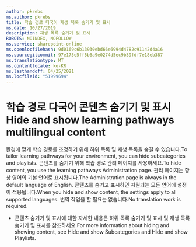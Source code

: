 ```yaml
---
author: pkrebs
ms.author: pkrebs
title: 학습 경로 다국어 재생 목록 숨기기 및 표시
ms.date: 10/27/2019
description: 재생 목록 숨기기 및 표시
ROBOTS: NOINDEX, NOFOLLOW
ms.service: sharepoint-online
ms.openlocfilehash: 9d0169c6b13930ebd66e6994d4782c91142d4a16
ms.sourcegitcommit: 97e175e5ff5b6a9e0274d5ec9b39fdf7e18eb387
ms.translationtype: MT
ms.contentlocale: ko-KR
ms.lasthandoff: 04/25/2021
ms.locfileid: "51999694"
---
```

# <a name="hide-and-show-learning-pathways-multilingual-content"></a><span data-ttu-id="fce98-103">학습 경로 다국어 콘텐츠 숨기기 및 표시</span><span class="sxs-lookup"><span data-stu-id="fce98-103">Hide and show learning pathways multilingual content</span></span> 

<span data-ttu-id="fce98-104">환경에 맞게 학습 경로를 조정하기 위해 하위 목록 및 재생 목록을 숨길 수 있습니다.</span><span class="sxs-lookup"><span data-stu-id="fce98-104">To tailor learning pathways for your environment, you can hide subcategories and playlists.</span></span> <span data-ttu-id="fce98-105">콘텐츠를 숨기기 위해 학습 경로 관리 페이지를 사용하세요.</span><span class="sxs-lookup"><span data-stu-id="fce98-105">To hide content, you use the learning pathways Administration page.</span></span> <span data-ttu-id="fce98-106">관리 페이지는 항상 영어의 기본 언어로 표시됩니다.</span><span class="sxs-lookup"><span data-stu-id="fce98-106">The Administration page is always in the default language of English.</span></span> <span data-ttu-id="fce98-107">콘텐츠를 숨기고 표시하면 지원되는 모든 언어에 설정이 적용됩니다.</span><span class="sxs-lookup"><span data-stu-id="fce98-107">When you hide and show content, the settings apply to all supported languages.</span></span> <span data-ttu-id="fce98-108">번역 작업을 할 필요는 없습니다.</span><span class="sxs-lookup"><span data-stu-id="fce98-108">No translation work is required.</span></span> 

- <span data-ttu-id="fce98-109">콘텐츠 숨기기 및 표시에 대한 자세한 내용은 하위 목록 숨기기 및 표시 및 재생 목록 숨기기 및 표시를 참조하세요.</span><span class="sxs-lookup"><span data-stu-id="fce98-109">For more information about hiding and showing content, see Hide and show Subcategories and Hide and show Playlists.</span></span> 



